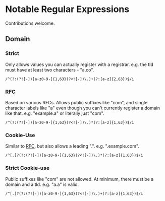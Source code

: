 # Notable Regular Expressions
Contributions welcome.

## Domain
### Strict
Only allows values you can actually register with a registrar. e.g. the tld must have at least two characters - "a.co".

`/^(?:(?![-])[a-z0-9-]{1,63}(?<![-])\.)+(?:[a-z]{2,63})$/i`

### RFC
Based on various RFCs. Allows public suffixes like "com", and single character labels like "a" even though you can't currently register a domain like that. e.g. "example.a" or literally just "com".

`/^(?:(?![-])[a-z0-9-]{1,63}(?<![-])\.)*(?:[a-z]{1,63})$/i`

### Cookie-Use
Similar to [RFC](#rfc), but also allows a leading ".". e.g. ".example.com".

`/^[.]?(?:(?![-])[a-z0-9-]{1,63}(?<![-])\.)*(?:[a-z]{1,63})$/i`

### Strict Cookie-use
Public suffixes like "com" are not allowed. At minimum, there must be a domain and a tld. e.g. "a.a" is valid.

`/^[.]?(?:(?![-])[a-z0-9-]{1,63}(?<![-])\.)+(?:[a-z]{1,63})$/i`
